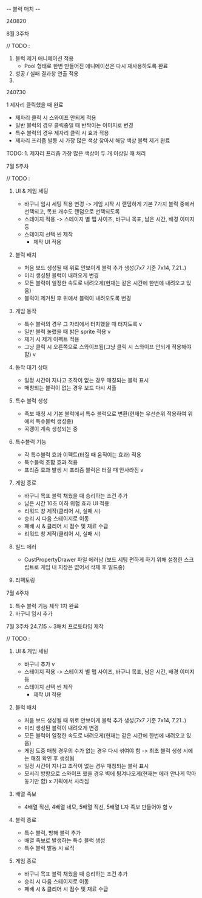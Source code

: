 -- 블럭 매치 --

240820

8월 3주차

// TODO : 
1. 블럭 제거 애니메이션 적용
	- Pool 형태로 한번 만들어진 애니메이션은 다시 재사용하도록 완료
2. 성공 / 실패 결과창 연출 적용
3. 



240730

1 제자리 클릭했을 때 완료
- 제자리 클릭 시 스와이프 안되게 적용
- 일반 블럭의 경우 클릭중일 때 반짝이는 이미지로 변경
- 특수 블럭의 경우 제자리 클릭 시 효과 적용
- 제자리 프리즘 발동 시 가장 많은 색상 찾아서 해당 색상 블럭 제거 완료

TODO: 1. 제자리 프리즘 가장 많은 색상이 두 개 이상일 때 처리

7월 5주차

// TODO : 
1. UI & 게임 세팅
   	- 바구니 임시 세팅 적용 변경 -> 게임 시작 시 랜덤하게 기본 7가지 블럭 중에서 선택되고, 목표 개수도 랜덤으로 선택되도록
	- 스테이지 적용
	  -> 스테이지 별 맵 사이즈, 바구니 목표, 남은 시간, 배경 이미지 등
	- 스테이지 선택 씬 제작
   	    - 제작 UI 적용

2. 블럭 배치
	- 처음 보드 생성될 때 위로 안보이게 블럭 추가 생성(7x7 기준 7x14, 7,21..)
	- 미리 생성된 블럭이 내려오게 변경
	- 모든 블럭이 일정한 속도로 내려오게(현재는 같은 시간에 한번에 내려오고 있음)
	- 블럭이 제거된 후 위에서 블럭이 내려오도록 변경
	
3. 게임 동작
   	- 특수 블럭의 경우 그 자리에서 터치했을 때 터지도록 v
   	- 일반 블럭 눌렀을 때 밝은 sprite 적용 v
   	- 제거 시 제거 이펙트 적용
   	- 그냥 클릭 시 오른쪽으로 스와이프됨(그냥 클릭 시 스와이프 안되게 적용해야함) v
  
4. 동작 대기 상태
	- 일정 시간이 지나고 조작이 없는 경우 매칭되는 블럭 표시
	- 매칭되는 블럭이 없는 경우 보드 다시 셔플

5. 특수 블럭 생성
	- 족보 매칭 시 기본 블럭에서 특수 블럭으로 변환(현재는 우선순위 적용하여 위에서 특수블럭 생성중)
	- 곡괭이 계속 생성되는 중

6. 특수블럭 기능
   	- 각 특수블럭 효과 이펙트(터질 때 움직이는 효과) 적용
   	- 특수블럭 조합 효과 적용
	- 프리즘 효과 발생 시 프리즘 블럭은 터질 때 안사라짐 v

7. 게임 종료
	- 바구니 목표 블럭 채웠을 때 승리하는 조건 추가
 	- 남은 시간 10초 이하 위험 효과 UI 적용
	- 리워드 창 제작(클리어 시, 실패 시)
	- 승리 시 다음 스테이지로 이동
	- 패배 시 & 클리어 시 점수 및 재료 수급
	- 리워드 창 제작(클리어 시, 실패 시)

8. 빌드 에러
   	- CustPropertyDrawer 파일 에러남 (보드 세팅 편하게 하기 위해 설정한 스크립트로 게임 내 지장은 없어서 삭제 후 빌드중)
  
9. 리팩토링



  

7월 4주차
1. 특수 블럭 기능 제작 1차 완료
2. 바구니 임시 추가
   


7월 3주차 
24.7.15 ~ 3매치 프로토타입 제작

// TODO : 
1. UI & 게임 세팅
	- 바구니 추가 v
	- 스테이지 적용
	  -> 스테이지 별 맵 사이즈, 바구니 목표, 남은 시간, 배경 이미지 등
	- 스테이지 선택 씬 제작
   	    - 제작 UI 적용

2. 블럭 배치
	- 처음 보드 생성될 때 위로 안보이게 블럭 추가 생성(7x7 기준 7x14, 7,21..)
	- 미리 생성된 블럭이 내려오게 변경
	- 모든 블럭이 일정한 속도로 내려오게(현재는 같은 시간에 한번에 내려오고 있음)
	- 게임 도중 매칭 경우의 수가 없는 경우 다시 섞여야 함
	  -> 최초 블럭 생성 시에는 매칭 확인 후 생성됨
	- 일정 시간이 지나고 조작이 없는 경우 매칭되는 블럭 표시
	- 모서리 방향으로 스와이프 했을 경우 벽에 튕겨나오게(현재는 에러 안나게 막아놓기만 함) x 기획에서 사라짐

3. 배열 족보
	- 4배열 직선, 4배열 네모, 5배열 직선, 5배열 L자 족보 만들어야 함 v

4. 블럭 종료
	- 특수 블럭, 방해 블럭 추가
	- 배열 족보로 발생하는 특수 블럭 생성
	- 특수 블럭 발동 시 로직
                 
5. 게임 종료
	- 바구니 목표 블럭 채웠을 때 승리하는 조건 추가
	- 승리 시 다음 스테이지로 이동
	- 패배 시 & 클리어 시 점수 및 재료 수급
